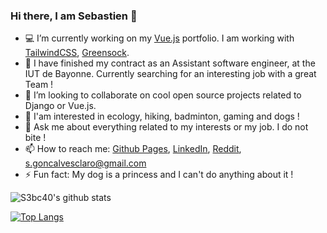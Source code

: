 ### Hi there, I am Sebastien 👋

- :computer: I’m currently working on my [Vue.js](https://v3.vuejs.org/) portfolio. I am working with [TailwindCSS](https://tailwindcss.com/), [Greensock](https://greensock.com/).
- :loudspeaker: I have finished my contract as an Assistant software engineer, at the IUT de Bayonne. Currently searching for an interesting job with a great Team !
- :busts_in_silhouette: I’m looking to collaborate on cool open source projects related to Django or Vue.js.
- :stars: I'am interested in ecology, hiking, badminton, gaming and dogs !
- 💬 Ask me about everything related to my interests or my job. I do not bite !
- 📫 How to reach me: [Github Pages](https://s3bc40.github.io/), [LinkedIn](https://www.linkedin.com/in/sgoncalvesclaro-bioinfo/), [Reddit](https://www.reddit.com/user/s3bc40), [s.goncalvesclaro@gmail.com](mailto:s.goncalvesclaro@gmail.com)
- ⚡ Fun fact: My dog is a princess and I can't do anything about it !  

![S3bc40's github stats](https://github-readme-stats.vercel.app/api?username=s3bc40&show_icons=true&theme=synthwave)

[![Top Langs](https://github-readme-stats.vercel.app/api/top-langs/?username=s3bc40&hide=jupyter%20notebook&langs_count=5)](https://github.com/anuraghazra/github-readme-stats)
